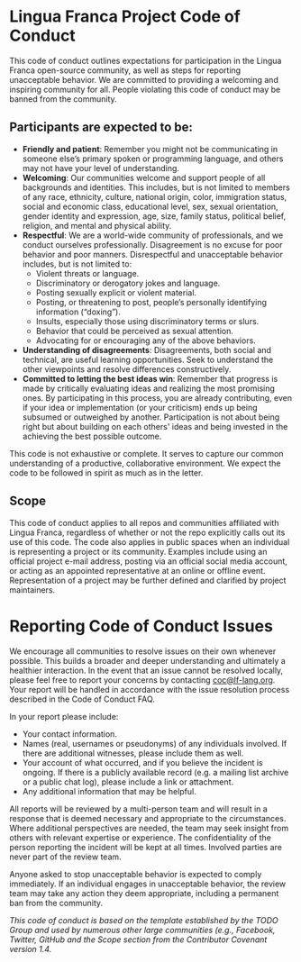 # Lingua Franca Project Code of Conduct

This code of conduct outlines expectations for participation in the Lingua Franca open-source community, as well as steps for reporting unacceptable behavior. We are committed to providing a welcoming and inspiring community for all. People violating this code of conduct may be banned from the community.

## Participants are expected to be:
  - **Friendly and patient**: Remember you might not be communicating in someone else’s primary spoken or programming language, and others may not have your level of understanding.
  - **Welcoming**: Our communities welcome and support people of all backgrounds and identities. This includes, but is not limited to members of any race, ethnicity, culture, national origin, color, immigration status, social and economic class, educational level, sex, sexual orientation, gender identity and expression, age, size, family status, political belief, religion, and mental and physical ability.
  - **Respectful**: We are a world-wide community of professionals, and we conduct ourselves professionally. Disagreement is no excuse for poor behavior and poor manners. Disrespectful and unacceptable behavior includes, but is not limited to:
    - Violent threats or language.
    - Discriminatory or derogatory jokes and language.
    - Posting sexually explicit or violent material.
    - Posting, or threatening to post, people’s personally identifying information (“doxing”).
    - Insults, especially those using discriminatory terms or slurs.
    - Behavior that could be perceived as sexual attention.
    - Advocating for or encouraging any of the above behaviors.
  - **Understanding of disagreements**: Disagreements, both social and technical, are useful learning opportunities. Seek to understand the other viewpoints and resolve differences constructively.
  - **Committed to letting the best ideas win**: Remember that progress is made by critically evaluating ideas and realizing the most promising ones. By participating in this process, you are already contributing, even if your idea or implementation (or your criticism) ends up being subsumed or outweighed by another. Participation is not about being right but about building on each others' ideas and being invested in the achieving the best possible outcome.

This code is not exhaustive or complete. It serves to capture our common understanding of a productive, collaborative environment. We expect the code to be followed in spirit as much as in the letter.

## Scope
This code of conduct applies to all repos and communities affiliated with Lingua Franca, regardless of whether or not the repo explicitly calls out its use of this code. The code also applies in public spaces when an individual is representing a project or its community. Examples include using an official project e-mail address, posting via an official social media account, or acting as an appointed representative at an online or offline event. Representation of a project may be further defined and clarified by project maintainers.

# Reporting Code of Conduct Issues
We encourage all communities to resolve issues on their own whenever possible. This builds a broader and deeper understanding and ultimately a healthier interaction. In the event that an issue cannot be resolved locally, please feel free to report your concerns by contacting coc@lf-lang.org. Your report will be handled in accordance with the issue resolution process described in the Code of Conduct FAQ.

In your report please include:

  - Your contact information.
  - Names (real, usernames or pseudonyms) of any individuals involved. If there are additional witnesses, please include them as well.
  - Your account of what occurred, and if you believe the incident is ongoing. If there is a publicly available record (e.g. a mailing list archive or a public chat log), please include a link or attachment.
  - Any additional information that may be helpful.

All reports will be reviewed by a multi-person team and will result in a response that is deemed necessary and appropriate to the circumstances. Where additional perspectives are needed, the team may seek insight from others with relevant expertise or experience. The confidentiality of the person reporting the incident will be kept at all times. Involved parties are never part of the review team.

Anyone asked to stop unacceptable behavior is expected to comply immediately. If an individual engages in unacceptable behavior, the review team may take any action they deem appropriate, including a permanent ban from the community.

_This code of conduct is based on the template established by the TODO Group and used by numerous other large communities (e.g., Facebook, Twitter, GitHub and the Scope section from the Contributor Covenant version 1.4._